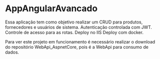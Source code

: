# AppAngularAvancado
Essa aplicação tem como objetivo realizar um CRUD para produtos, fornecedores e usuários de sistema.
Autenticação controlada com JWT.
Controle de acesso para as rotas.
Deploy no IIS
Deploy com docker.

Para ver este projeto em funcionamento é necessário realizar o download do repositório WebApi_AspnetCore, pois é a WebApi para consumo de dados.
